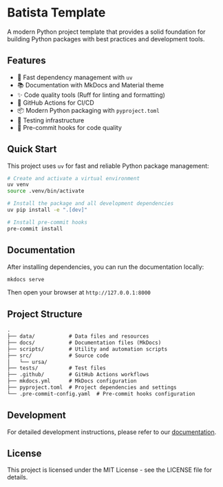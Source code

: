 # Batista Template

A modern Python project template that provides a solid foundation for building Python packages with best practices and development tools.

## Features

- 🚀 Fast dependency management with `uv`
- 📚 Documentation with MkDocs and Material theme
- ✨ Code quality tools (Ruff for linting and formatting)
- 🔄 GitHub Actions for CI/CD
- 📦 Modern Python packaging with `pyproject.toml`
- 🧪 Testing infrastructure
- 📝 Pre-commit hooks for code quality

## Quick Start

This project uses `uv` for fast and reliable Python package management:

```bash
# Create and activate a virtual environment
uv venv
source .venv/bin/activate

# Install the package and all development dependencies
uv pip install -e ".[dev]"

# Install pre-commit hooks
pre-commit install
```

## Documentation

After installing dependencies, you can run the documentation locally:

```bash
mkdocs serve
```

Then open your browser at `http://127.0.0.1:8000`

## Project Structure

```md
.
├── data/           # Data files and resources
├── docs/           # Documentation files (MkDocs)
├── scripts/        # Utility and automation scripts
├── src/            # Source code
│   └── ursa/
├── tests/          # Test files
├── .github/        # GitHub Actions workflows
├── mkdocs.yml      # MkDocs configuration
├── pyproject.toml  # Project dependencies and settings
└── .pre-commit-config.yaml  # Pre-commit hooks configuration
```

## Development

For detailed development instructions, please refer to our [documentation](docs/index.md).

## License

This project is licensed under the MIT License - see the LICENSE file for details.
